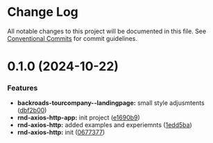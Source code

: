 # Change Log

All notable changes to this project will be documented in this file.
See [Conventional Commits](https://conventionalcommits.org) for commit guidelines.

# 0.1.0 (2024-10-22)

### Features

-   **backroads-tourcompany--landingpage:** small style adjusmtents ([dbf2b00](https://github.com/paulAlexSerban/wbk--mern-playground/commit/dbf2b00db69058a0f8e4b3ab6c3909cf20e45bdb))
-   **rnd-axios-http-app:** init project ([e1690b9](https://github.com/paulAlexSerban/wbk--mern-playground/commit/e1690b946e8a9e961eddc8959dbcfaf96431d197))
-   **rnd-axios-http:** added examples and experiemnts ([1edd5ba](https://github.com/paulAlexSerban/wbk--mern-playground/commit/1edd5bac54ffda9bbc2f54b2f2b7d158e49d45d4))
-   **rnd-axios-http:** init ([0677377](https://github.com/paulAlexSerban/wbk--mern-playground/commit/0677377dc71db116c2d80aff70f1d876208e2279))
